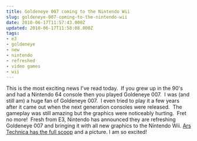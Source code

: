 ```yaml
---
title: Goldeneye 007 coming to the Nintendo Wii
slug: goldeneye-007-coming-to-the-nintendo-wii
date: 2010-06-17T11:57:43.000Z
updated: 2010-06-17T11:58:08.000Z
tags:
- e3
- goldeneye
- new
- nintendo
- refreshed
- video games
- wii
---
```


This is the most exciting news I've read today.  If you grew up in the 90's and had a Nintendo 64 console then you played Goldeneye 007.  I was (and still am) a huge fan of Goldeneye 007.  I even tried to play it a few years after it came out when the next generation consoles were released.  The gameplay was still amazing but the graphics were noticeably hurting.  Fret no more!  Fresh from E3, Nintendo has announced they are refreshing Goldeneye 007 and bringing it with all new graphics to the Nintendo Wii.  <a href="http://arstechnica.com/gaming/news/2010/06/10-kills-with-goldeneye-007-on-the-nintendo-wii.ars">Ars Technica has the full scoop</a> and a picture.  I am so excited!
